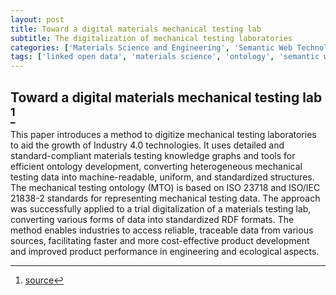 ```yaml
---
layout: post
title: Toward a digital materials mechanical testing lab
subtitle: The digitalization of mechanical testing laboratories
categories: ['Materials Science and Engineering', 'Semantic Web Technologies', 'Publication']
tags: ['linked open data', 'materials science', 'ontology', 'semantic web']
---
```


## Toward a digital materials mechanical testing lab [^fn1]

 This paper introduces a method to digitize mechanical testing laboratories to aid the growth of Industry 4.0 technologies. It uses detailed and standard-compliant materials testing knowledge graphs and tools for efficient ontology development, converting heterogeneous mechanical testing data into machine-readable, uniform, and standardized structures. The mechanical testing ontology (MTO) is based on ISO 23718 and ISO/IEC 21838-2 standards for representing mechanical testing data. The approach was successfully applied to a trial digitalization of a materials testing lab, converting various forms of data into standardized RDF formats. The method enables industries to access reliable, traceable data from various sources, facilitating faster and more cost-effective product development and improved product performance in engineering and ecological aspects.

[^fn1]: [source](https://doi.org/10.1016/j.compind.2023.104016)